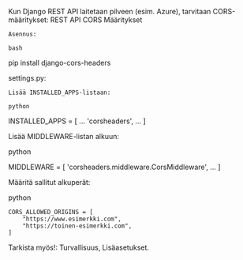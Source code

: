 Kun Django REST API laitetaan pilveen (esim. Azure), tarvitaan CORS-määritykset:
REST API
CORS Määritykset

    Asennus:

    bash

pip install django-cors-headers

settings.py:

    Lisää INSTALLED_APPS-listaan:

    python

INSTALLED_APPS = [
    ...
    'corsheaders',
    ...
]

Lisää MIDDLEWARE-listan alkuun:

python

MIDDLEWARE = [
    'corsheaders.middleware.CorsMiddleware',
    ...
]

Määritä sallitut alkuperät:

python

    CORS_ALLOWED_ORIGINS = [
        "https://www.esimerkki.com",
        "https://toinen-esimerkki.com",
    ]
Tarkista myös!:
Turvallisuus,  Lisäasetukset.

